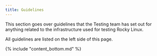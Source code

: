 ```yaml
---
title: Guidelines
---
```


This section goes over guidelines that the Testing team has set out for
anything related to the infrastructure used for testing Rocky Linux.

All guidelines are listed on the left side of this page.

{% include "content_bottom.md" %}

